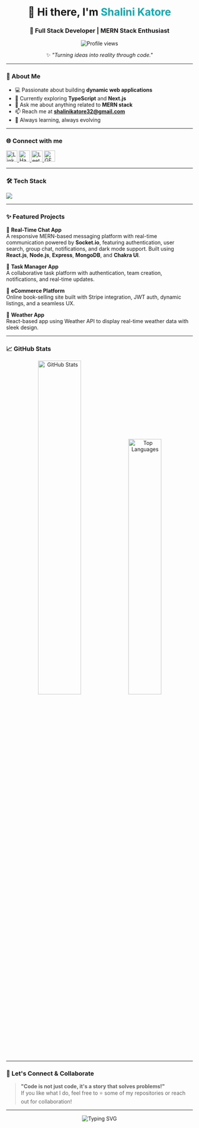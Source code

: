 <h1 align="center">👋 Hi there, I'm <span style="color:#00ADB5;">Shalini Katore</span></h1>
<h3 align="center">🚀 Full Stack Developer | MERN Stack Enthusiast</h3>

<p align="center">
  <img src="https://komarev.com/ghpvc/?username=shalinikatore32&label=Profile%20views&color=0e75b6&style=flat" alt="Profile views" />
</p>

<p align="center">✨ <em>"Turning ideas into reality through code."</em></p>

---

### 💫 About Me  
- 💻 Passionate about building **dynamic web applications**  
- 🌱 Currently exploring **TypeScript** and **Next.js**  
- 💬 Ask me about anything related to **MERN stack**  
- 📫 Reach me at **shalinikatore32@gmail.com**  
- 🧠 Always learning, always evolving  

---

### 🌐 Connect with me  
<p align="left">
  <a href="https://linkedin.com/in/shalinikatore" target="_blank">
    <img src="https://skillicons.dev/icons?i=linkedin" height="30" alt="LinkedIn" />
  </a>
  <a href="https://www.hackerrank.com/shalinikatore25" target="_blank">
    <img src="https://cdn.jsdelivr.net/gh/devicons/devicon/icons/hackerrank/hackerrank-original.svg" height="30" alt="HackerRank" />
  </a>
  <a href="https://www.leetcode.com/shalinikatore32" target="_blank">
    <img src="https://upload.wikimedia.org/wikipedia/commons/1/19/LeetCode_logo_black.png" height="30" alt="LeetCode" />
  </a>
  <a href="https://auth.geeksforgeeks.org/user/shalinikvprn" target="_blank">
    <img src="https://upload.wikimedia.org/wikipedia/commons/4/43/GeeksforGeeks.svg" height="30" alt="GFG" />
  </a>
</p>

---

### 🛠️ Tech Stack  
<p align="left">
  <img src="https://skillicons.dev/icons?i=react,nodejs,express,mongodb,js,ts,java,git" />
</p>

---

### ✨ Featured Projects

🔹 **Real-Time Chat App**  
A responsive MERN-based messaging platform with real-time communication powered by **Socket.io**, featuring authentication, user search, group chat, notifications, and dark mode support. Built using **React.js**, **Node.js**, **Express**, **MongoDB**, and **Chakra UI**.

🔹 **Task Manager App**  
A collaborative task platform with authentication, team creation, notifications, and real-time updates.

🔹 **eCommerce Platform**  
Online book-selling site built with Stripe integration, JWT auth, dynamic listings, and a seamless UX.

🔹 **Weather App**  
React-based app using Weather API to display real-time weather data with sleek design.

---

### 📈 GitHub Stats  
<div align="center">
  <img src="https://github-readme-stats.vercel.app/api?username=shalinikatore32&show_icons=true&theme=radical" alt="GitHub Stats" width="48%" />
  <img src="https://github-readme-stats.vercel.app/api/top-langs/?username=shalinikatore32&layout=compact&theme=radical" alt="Top Languages" width="42%" />
</div>

---

### 🌟 Let's Connect & Collaborate  
> **"Code is not just code, it's a story that solves problems!"**  
If you like what I do, feel free to ⭐ some of my repositories or reach out for collaboration!

---

<p align="center">
  <img src="https://readme-typing-svg.demolab.com?font=Fira+Code&pause=1000&center=true&vCenter=true&width=435&lines=Happy+Coding!;Let's+Build+Together!;Thank+You+for+Visiting+💙" alt="Typing SVG" />
</p>
